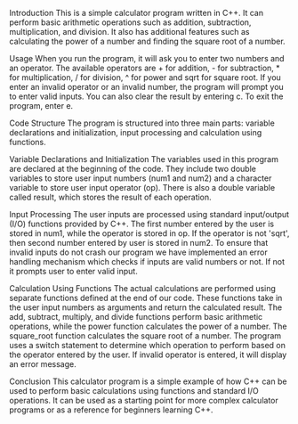 Introduction
This is a simple calculator program written in C++. It can perform basic arithmetic operations such as addition, subtraction, multiplication, and division. It also has additional features such as calculating the power of a number and finding the square root of a number.



Usage
When you run the program, it will ask you to enter two numbers and an operator. The available operators are + for addition, - for subtraction, * for multiplication, / for division, ^ for power and sqrt for square root.
If you enter an invalid operator or an invalid number, the program will prompt you to enter valid inputs. You can also clear the result by entering c. To exit the program, enter e.



Code Structure
The program is structured into three main parts: variable declarations and initialization, input processing and calculation using functions.



Variable Declarations and Initialization
The variables used in this program are declared at the beginning of the code. They include two double variables to store user input numbers (num1 and num2) and a character variable to store user input operator (op). There is also a double variable called result, which stores the result of each operation.



Input Processing
The user inputs are processed using standard input/output (I/O) functions provided by C++. The first number entered by the user is stored in num1, while the operator is stored in op. If the operator is not 'sqrt', then second number entered by user is stored in num2.
To ensure that invalid inputs do not crash our program we have implemented an error handling mechanism which checks if inputs are valid numbers or not. If not it prompts user to enter valid input.



Calculation Using Functions
The actual calculations are performed using separate functions defined at the end of our code. These functions take in the user input numbers as arguments and return the calculated result.
The add, subtract, multiply, and divide functions perform basic arithmetic operations, while the power function calculates the power of a number. The square_root function calculates the square root of a number.
The program uses a switch statement to determine which operation to perform based on the operator entered by the user. If invalid operator is entered, it will display an error message.



Conclusion
This calculator program is a simple example of how C++ can be used to perform basic calculations using functions and standard I/O operations. It can be used as a starting point for more complex calculator programs or as a reference for beginners learning C++.
